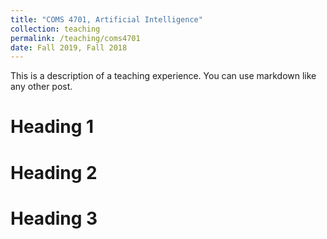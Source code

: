 ```yaml
---
title: "COMS 4701, Artificial Intelligence"
collection: teaching
permalink: /teaching/coms4701
date: Fall 2019, Fall 2018
---
```


This is a description of a teaching experience. You can use markdown like any other post.

Heading 1
======

Heading 2
======

Heading 3
======
